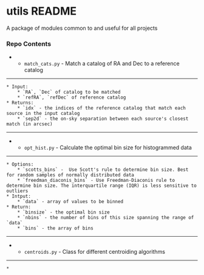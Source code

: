 # utils README #

A package of modules common to and useful for all projects 

### Repo Contents ###

+ * `match_cats.py` - Match a catalog of RA and Dec to a reference catalog
--------------------
    * Input: 
        * `RA`, `Dec` of catalog to be matched
        * `refRA`, `refDec` of reference catalog
    * Returns:  
        * `idx` - the indices of the reference catalog that match each source in the input catalog
        * `sep2d` - the on-sky separation between each source's closest match (in arcsec)

* * *

+ * `opt_hist.py` - Calculate the optimal bin size for histogrammed data
----------------------
    * Options:
        * `scotts_bins` -  Use Scott's rule to determine bin size. Best for random samples of normally distributed data
        * `freedman_diaconis_bins` - Use Freedman-Diaconis rule to determine bin size. The interquartile range (IQR) is less sensitive to outliers
    * Intput:
        * `data` - array of values to be binned
    * Return:
        * `binsize` - the optimal bin size
        * `nbins` - the number of bins of this size spanning the range of `data`
        * `bins` - the array of bins

* * *

+ * `centroids.py` - Class for different centroiding algorithms
---------------------
    *